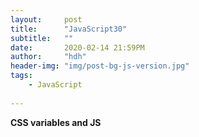 ```yaml
---
layout:     post
title:      "JavaScript30"
subtitle:   ""
date:       2020-02-14 21:59PM
author:     "hdh"
header-img: "img/post-bg-js-version.jpg"
tags:
    - JavaScript
  
---
```



**CSS variables and JS**  
